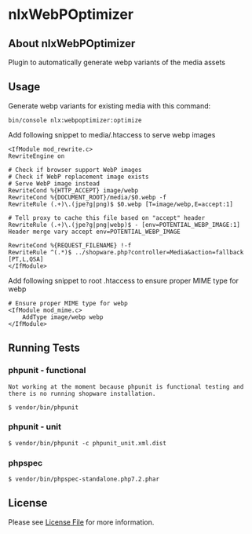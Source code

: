 # nlxWebPOptimizer

## About nlxWebPOptimizer

Plugin to automatically generate webp variants of the media assets


## Usage

Generate webp variants for existing media with this command:

    bin/console nlx:webpoptimizer:optimize

Add following snippet to media/.htaccess to serve webp images

    <IfModule mod_rewrite.c>
    RewriteEngine on
    
    # Check if browser support WebP images
    # Check if WebP replacement image exists
    # Serve WebP image instead
    RewriteCond %{HTTP_ACCEPT} image/webp
    RewriteCond %{DOCUMENT_ROOT}/media/$0.webp -f
    RewriteRule (.+)\.(jpe?g|png)$ $0.webp [T=image/webp,E=accept:1]
    
    # Tell proxy to cache this file based on "accept" header
    RewriteRule (.+)\.(jpe?g|png|webp)$ - [env=POTENTIAL_WEBP_IMAGE:1]
    Header merge vary accept env=POTENTIAL_WEBP_IMAGE
    
    RewriteCond %{REQUEST_FILENAME} !-f
    RewriteRule ^(.*)$ ../shopware.php?controller=Media&action=fallback [PT,L,QSA]
    </IfModule>

Add following snippet to root .htaccess to ensure proper MIME type for webp

    # Ensure proper MIME type for webp
    <IfModule mod_mime.c>
        AddType image/webp webp
    </IfModule>

## Running Tests

### phpunit - functional

    Not working at the moment because phpunit is functional testing and there is no running shopware installation.

    $ vendor/bin/phpunit
    
### phpunit - unit

    $ vendor/bin/phpunit -c phpunit_unit.xml.dist
    
### phpspec

    $ vendor/bin/phpspec-standalone.php7.2.phar

## License

Please see [License File](LICENSE) for more information.
